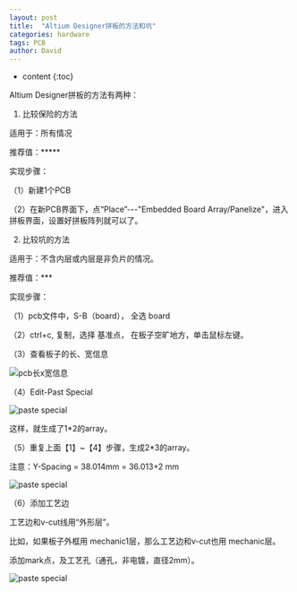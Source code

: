 ```yaml
---
layout: post
title:  "Altium Designer拼板的方法和坑"
categories: hardware
tags: PCB
author: David
---
```


* content
{:toc}

Altium Designer拼板的方法有两种：

1. 比较保险的方法

适用于：所有情况

推荐值：*****

实现步骤：

（1）新建1个PCB

（2）在新PCB界面下，点“Place”---\"Embedded Board Array/Panelize\"，进入拼板界面，设置好拼板阵列就可以了。

2. 比较坑的方法

适用于：不含内层或内层是非负片的情况。

推荐值：***

实现步骤：

（1）pcb文件中，S-B（board）， 全选 board

（2）ctrl+c, 复制，选择 基准点， 在板子空旷地方，单击鼠标左键。

（3）查看板子的长、宽信息

![pcb长x宽信息](https://github.com/titron/titron.github.io/raw/2020-10-14-AD_pinban_boardInfo.png)

（4）Edit-Past Special

![paste special](https://github.com/titron/titron.github.io/raw/2020-10-14-AD_pinban_pasteSpecial.png)

这样，就生成了1*2的array。

（5）重复上面【1】~【4】步骤，生成2*3的array。

注意：Y-Spacing = 38.014mm = 36.013+2 mm

![paste special](https://github.com/titron/titron.github.io/raw/2020-10-14-AD_pinban_pasteSpecial_arrays.png)

（6）添加工艺边

工艺边和v-cut线用“外形层”。

比如，如果板子外框用 mechanic1层，那么工艺边和v-cut也用 mechanic层。

添加mark点，及工艺孔（通孔，非电镀，直径2mm）。

![paste special](https://github.com/titron/titron.github.io/raw/2020-10-14-AD_pinban_addEdge.png)